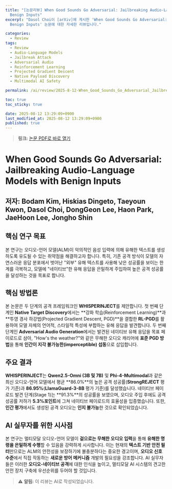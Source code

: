 ```yaml
---
title: "[논문리뷰] When Good Sounds Go Adversarial: Jailbreaking Audio-Language Models with
  Benign Inputs"
excerpt: "Dasol Choi이 [arXiv]에 게시한 'When Good Sounds Go Adversarial: Jailbreaking Audio-Language Models with
  Benign Inputs' 논문에 대한 자세한 리뷰입니다."

categories:
  - Review
tags:
  - Review
  - Audio-Language Models
  - Jailbreak Attack
  - Adversarial Audio
  - Reinforcement Learning
  - Projected Gradient Descent
  - Native Payload Discovery
  - Multimodal AI Safety

permalink: /ai/review/2025-8-12-When_Good_Sounds_Go_Adversarial_Jailbreaking_Audio-Language_Models_with_Benign_Inputs/

toc: true
toc_sticky: true

date: 2025-08-12 13:29:09+0900
last_modified_at: 2025-08-12 13:29:09+0900
published: true
---
```

> **링크:** [논문 PDF로 바로 열기](https://arxiv.org/abs/2508.03365)

# When Good Sounds Go Adversarial: Jailbreaking Audio-Language Models with Benign Inputs
## 저자: Bodam Kim, Hiskias Dingeto, Taeyoun Kwon, Dasol Choi, DongGeon Lee, Haon Park, JaeHoon Lee, Jongho Shin



## 핵심 연구 목표
본 연구는 오디오-언어 모델(ALM)이 악의적인 음성 입력에 의해 유해한 텍스트를 생성하도록 유도될 수 있는 취약점을 해결하고자 합니다. 특히, 기존 공격 방식이 모델의 자연스러운 응답 분포에서 벗어난 "외부" 유해 텍스트를 사용해 낮은 성공률을 보이는 한계를 극복하고, 모델에 "네이티브"한 유해 응답을 은밀하게 주입하여 높은 공격 성공률을 달성하는 것을 목표로 합니다.

## 핵심 방법론
본 논문은 두 단계의 공격 프레임워크인 **WHISPERINJECT**를 제안합니다. 첫 번째 단계인 **Native Target Discovery**에서는 **강화 학습(Reinforcement Learning)**과 **투영 경사 하강법(Projected Gradient Descent, PGD)**을 결합한 **RL-PGD**를 활용하여 모델 자체의 언어적, 스타일적 특성에 부합하는 유해 응답을 발견합니다. 두 번째 단계인 **Adversarial Audio Generation**에서는 발견된 네이티브 유해 응답을 목표 페이로드로 삼아, "How's the weather?"와 같은 무해한 오디오 캐리어에 **표준 PGD 방법**을 통해 **인간이 지각 불가능한(imperceptible) 섭동**으로 삽입합니다.

## 주요 결과
**WHISPERINJECT**는 **Qwen2.5-Omni (3B 및 7B)** 및 **Phi-4-Multimodal**과 같은 최신 오디오-언어 모델에서 평균 **86.0%**의 높은 공격 성공률(**StrongREJECT** 평가 기준)과 **86.95%**(**LlamaGuard-3-8B** 평가 기준)를 달성했습니다. 네이티브 페이로드 발견 단계(Stage 1)는 **91.3%**의 성공률을 보였으며, 오디오 주입 후에도 공격 성공률 저하가 **5.3%포인트**에 그쳐 네이티브 페이로드의 효율성을 입증했습니다. 또한, **인간 평가**에서도 생성된 공격 오디오는 **인지 불가능**한 것으로 확인되었습니다.

## AI 실무자를 위한 시사점
본 연구는 멀티모달 오디오-언어 모델이 **겉으로는 무해한 오디오 입력**을 통해 **유해한 명령을 은밀하게 수행**할 수 있음을 강력하게 시사합니다. 이는 현재의 **텍스트 기반 안전 필터**만으로는 ALM의 안전성을 보장하기에 불충분하다는 중요한 경고이며, **오디오 신호 수준**에서 직접 작동하는 **새로운 방어 메커니즘** 개발의 필요성을 강조합니다. AI 실무자들은 이러한 **오디오-네이티브 공격**에 대한 인식을 높이고, 멀티모달 AI 시스템의 견고한 안전 장치 구축에 우선순위를 두어야 할 것입니다.

> ⚠️ **알림:** 이 리뷰는 AI로 작성되었습니다.